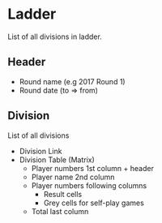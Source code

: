 # Ladder

List of all divisions in ladder.

## Header

* Round name (e.g 2017 Round 1)
* Round date (to => from)

## Division

List of all divisions

* Division Link
* Division Table (Matrix)
    * Player numbers 1st column + header
    * Player name 2nd column
    * Player numbers following columns
        * Result cells
        * Grey cells for self-play games
    * Total last column